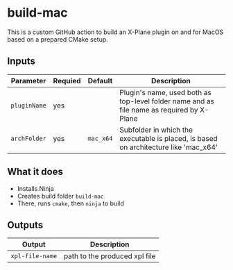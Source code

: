 # build-mac

This is a custom GitHub action to build an X-Plane plugin on and for MacOS based on a prepared CMake setup.

## Inputs

Parameter|Requied|Default|Description
---------|-------|-------|------------
`pluginName`|yes||Plugin's name, used both as top-level folder name and as file name as required by X-Plane
`archFolder`|yes|`mac_x64`|Subfolder in which the executable is placed, is based on architecture like 'mac_x64'

## What it does

- Installs Ninja
- Creates build folder `build-mac`
- There, runs `cmake`, then `ninja` to build

## Outputs

Output|Description
------|-----------
`xpl-file-name`|path to the produced xpl file
